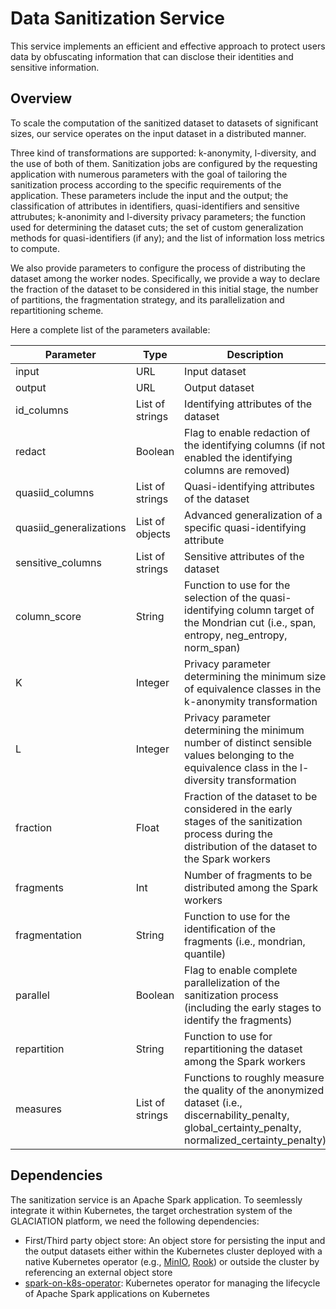 # Data Sanitization Service

This service implements an efficient and effective approach to protect users
data by obfuscating information that can disclose their identities and
sensitive information.

## Overview

To scale the computation of the sanitized dataset to datasets of significant
sizes, our service operates on the input dataset in a distributed manner.

Three kind of transformations are supported: k-anonymity, l-diversity, and the
use of both of them. Sanitization jobs are configured by the requesting
application with numerous parameters with the goal of tailoring the
sanitization process according to the specific requirements of the application.
These parameters include the input and the output; the classification of
attributes in identifiers, quasi-identifiers and sensitive attrubutes;
k-anonimity and l-diversity privacy parameters; the function used for
determining the dataset cuts; the set of custom generalization methods for
quasi-identifiers (if any); and the list of information loss metrics to
compute.

We also provide parameters to configure the process of distributing the dataset
among the worker nodes. Specifically, we provide a way to declare the fraction
of the dataset to be considered in this initial stage, the number of
partitions, the fragmentation strategy, and its parallelization and
repartitioning scheme.

Here a complete list of the parameters available:

| Parameter | Type | Description |
|---|---|---|
| input | URL | Input dataset |
| output | URL | Output dataset |
| id_columns | List of strings | Identifying attributes of the dataset |
| redact | Boolean | Flag to enable redaction of the identifying columns (if not enabled the identifying columns are removed) |
| quasiid_columns | List of strings | Quasi-identifying attributes of the dataset |
| quasiid_generalizations | List of objects | Advanced generalization of a specific quasi-identifying attribute |
| sensitive_columns | List of strings | Sensitive attributes of the dataset |
| column_score | String | Function to use for the selection of the quasi-identifying column target of the Mondrian cut (i.e., span, entropy, neg_entropy, norm_span) |
| K | Integer | Privacy parameter determining the minimum size of equivalence classes in the k-anonymity transformation |
| L | Integer | Privacy parameter determining the minimum number of distinct sensible values belonging to the equivalence class in the l-diversity transformation |
| fraction | Float | Fraction of the dataset to be considered in the early stages of the sanitization process during the distribution of the dataset to the Spark workers |
| fragments | Int | Number of fragments to be distributed among the Spark workers |
| fragmentation | String | Function to use for the identification of the fragments (i.e., mondrian, quantile) |
| parallel | Boolean | Flag to enable complete parallelization of the sanitization process (including the early stages to identify the fragments) |
| repartition | String | Function to use for repartitioning the dataset among the Spark workers |
| measures | List of strings | Functions to roughly measure the quality of the anonymized dataset (i.e., discernability_penalty, global_certainty_penalty, normalized_certainty_penalty) |

## Dependencies

The sanitization service is an Apache Spark application. To seemlessly
integrate it within Kubernetes, the target orchestration system of the
GLACIATION platform, we need the following dependencies:

- First/Third party object store: An object store for persisting the input and
  the output datasets either within the Kubernetes cluster deployed with a
  native Kubernetes operator (e.g., [MinIO](https://github.com/minio/operator),
  [Rook](https://github.com/rook/rook)) or outside the cluster by referencing
  an external object store
- [spark-on-k8s-operator](https://github.com/GoogleCloudPlatform/spark-on-k8s-operator):
  Kubernetes operator for managing the lifecycle of Apache Spark applications
  on Kubernetes
